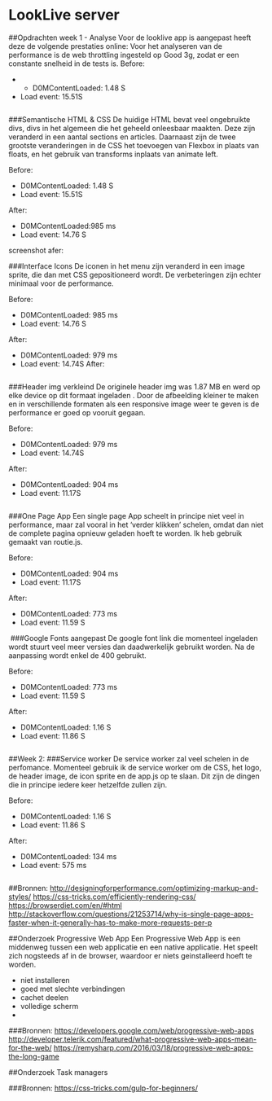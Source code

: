# LookLive server

##Opdrachten week 1 - Analyse
Voor de looklive app is aangepast heeft deze de volgende prestaties online:
Voor het analyseren van de performance is de web throttling ingesteld op Good 3g, zodat er een constante snelheid in de tests is. 
Before: 
* * D0MContentLoaded: 1.48 S
* Load event: 15.51S
<img src="/public/screenshots/before_ev.png" alt="">

###Semantische HTML & CSS
De huidige HTML bevat veel ongebruikte divs, divs in het algemeen die het geheeld onleesbaar maakten. Deze zijn veranderd in een aantal sections en articles. Daarnaast zijn de twee grootste veranderingen in de CSS het toevoegen van Flexbox in plaats van floats, en het gebruik van transforms inplaats van animate left. 

Before: 
* D0MContentLoaded: 1.48 S
* Load event: 15.51S

After: 
* D0MContentLoaded:985 ms
* Load event:  14.76 S

screenshot afer:
<img src="/public/screenshots/after_html.png" alt="">

###Interface Icons
De iconen in het menu zijn veranderd in een image sprite, die dan met CSS gepositioneerd wordt. 
De verbeteringen zijn echter minimaal voor de performance. 

Before:
* D0MContentLoaded: 985 ms
* Load event:  14.76 S

After: 
* D0MContentLoaded: 979 ms
* Load event: 14.74S
After:
<img src="/public/screenshots/icon_after.png" alt="">


###Header img verkleind
De originele header img was 1.87 MB en werd op elke device op dit formaat ingeladen . Door de afbeelding kleiner te maken en in verschillende formaten als een responsive image weer te geven is de performance er goed op vooruit gegaan.

Before: 
* D0MContentLoaded: 979 ms
* Load event: 14.74S


After: 
* D0MContentLoaded: 904 ms
* Load event: 11.17S
<img src="/public/screenshots/after_header.png" alt="">

###One Page App
Een single page App scheelt in principe niet veel in performance, maar zal vooral in het ‘verder klikken’ schelen, omdat dan niet de complete pagina opnieuw geladen hoeft te worden. 
Ik heb gebruik gemaakt van routie.js.

Before: 
* D0MContentLoaded: 904 ms
* Load event: 11.17S

After: 
* D0MContentLoaded: 773 ms
* Load event: 11.59 S
<img src="/public/screenshots/after_spa.png" alt="">
###Google Fonts aangepast
De google font link die momenteel ingeladen wordt stuurt veel meer versies dan daadwerkelijk gebruikt worden. Na de aanpassing wordt enkel de 400 gebruikt. 

Before: 
* D0MContentLoaded: 773 ms
* Load event: 11.59 S

After: 
* D0MContentLoaded: 1.16 S
* Load event: 11.86 S
<img src="/public/screenshots/after_google.png" alt="">

##Week 2:
###Service worker
De service worker zal veel schelen in de perfomance.
Momenteel gebruik ik de service worker om de CSS, het logo, de header image, de icon sprite en de app.js op te slaan. Dit zijn de dingen die in principe iedere keer hetzelfde zullen zijn.

Before: 
* D0MContentLoaded: 1.16 S
* Load event: 11.86 S

After: 
* D0MContentLoaded: 134 ms
* Load event: 575 ms
<img src="/public/screenshots/after_worker.png" alt="">

##Bronnen:
http://designingforperformance.com/optimizing-markup-and-styles/
https://css-tricks.com/efficiently-rendering-css/
https://browserdiet.com/en/#html
http://stackoverflow.com/questions/21253714/why-is-single-page-apps-faster-when-it-generally-has-to-make-more-requests-per-p

##Onderzoek Progressive Web App
Een Progressive Web App is een middenweg tussen een web applicatie en een native applicatie. Het speelt zich nogsteeds af in de browser, waardoor er niets geinstalleerd hoeft te worden. 

- niet installeren
- goed met slechte verbindingen
- cachet deelen
- volledige scherm
- 

###Bronnen:
https://developers.google.com/web/progressive-web-apps
http://developer.telerik.com/featured/what-progressive-web-apps-mean-for-the-web/
https://remysharp.com/2016/03/18/progressive-web-apps-the-long-game

##Onderzoek Task managers

###Bronnen:
https://css-tricks.com/gulp-for-beginners/



